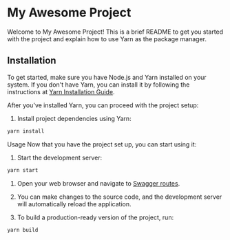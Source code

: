 # My Awesome Project

Welcome to My Awesome Project! This is a brief README to get you started with the project and explain how to use Yarn as
the package manager.

## Installation

To get started, make sure you have Node.js and Yarn installed on your system. If you don't have Yarn, you can install it
by following the instructions at [Yarn Installation Guide](https://classic.yarnpkg.com/en/docs/install/).

After you've installed Yarn, you can proceed with the project setup:

1. Install project dependencies using Yarn:

```bash
yarn install
```

Usage
Now that you have the project set up, you can start using it:

1. Start the development server:

```bash
yarn start
```

1. Open your web browser and navigate to [Swagger routes](https://api-express-017d.onrender.com/docs/).

2. You can make changes to the source code, and the development server will automatically reload the application.

3. To build a production-ready version of the project, run:

```bash
yarn build
```
